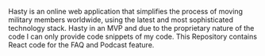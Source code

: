 Hasty is an online web application that simplifies the process of moving military members worldwide, using the latest and most sophisticated technology stack.
Hasty in an MVP and due to the proprietary nature of the code I can only provide code snippets of my code. This Repository contains React code for the FAQ and Podcast feature.
